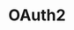 

# OAuth2
<!-- 

「OAuth2 系列：」
https://mp.weixin.qq.com/s/EyAMTbKPqNNnEtZACIsMVw

 可能是第二好的 Spring OAuth 2.0 文章，艿艿端午在家写了 3 天~ 
https://mp.weixin.qq.com/s/274jzNl6cCMglByYZNl_Cg
https://mp.weixin.qq.com/s/in_E1pKqQc8wkPXT61g8gQ

 一口气说出 OAuth2.0 的四种授权方式 
https://mp.weixin.qq.com/s?__biz=MzAxNTM4NzAyNg==&mid=2247487003&idx=1&sn=47cd6b064a7fc3b3df8f6f4c3f7669a7&scene=21#wechat_redirect
 没错，用三方 Github 做授权登录就是这么简单！（OAuth2.0实战） 
https://mp.weixin.qq.com/s/KzWE4EtZ6F4_-2fYnVA5QA

oauth2
https://mp.weixin.qq.com/s/u1Rm2_cMcJYQ2sY42yZ3BA
OAuth2 实现单点登录 SSO
https://mp.weixin.qq.com/s/zqDnzdLORpd-I1uzvLi5Fw

OAuth2，想说懂你不容易 
https://mp.weixin.qq.com/s/xJSyPVRq0EwvTi_TBjCI1g

 OAuth 2.0实战(一)-通俗光速入门 
https://mp.weixin.qq.com/s/sf9a6RTgCRAvJKenVW1wrQ
 OAuth 2.0实战(二)-为什么要先获取授权码code? 
https://mp.weixin.qq.com/s/3IGB2hCv92XJm_LnFSB-NQ

 OAuth2.0从入门到出道 
https://mp.weixin.qq.com/s/tictwoQby5NP8psDXf2dfg
 OAuth2 快速入门 
https://mp.weixin.qq.com/s/SmVpn8zpjBi3CbJ-LttNjQs	
 OAuth 2.0授权框架详解 
https://mp.weixin.qq.com/s/6QARYlNQovNaOWRMVDXEeA
 Spring Cloud：Security OAuth2 自定义异常响应 
https://mp.weixin.qq.com/s/mNxlX1TfzgODRAmo4ms0FA

 你管这破玩意叫 OAuth 
https://mp.weixin.qq.com/s/d2Q4oXARBSIm_wlwyAgfAw


 Java实现QQ登录和微博登录
https://mp.weixin.qq.com/s?__biz=MzU3MTgwODkyOQ==&mid=2247484785&idx=1&sn=565b9cfdb9a7516bc2e023a1a98070b7&chksm=fcdbc8bfcbac41a934b694c50f0e06d54189715d69166404653ff28c72021e61d41718a4dc0a&mpshare=1&scene=1&srcid=&sharer_sharetime=1571408345125&sharer_shareid=b256218ead787d58e0b58614a973d00d&key=dee829c9aae7a0c07b3ced59ccb85f329ccbf25bea54afe384169f4f89e6df872eb05e62cf9d935e66208727f1eff4fd9707c565a4de4a2d163a33c7871cacc3b3b5651733b0e7847520ec612d1c306e&ascene=1&uin=MTE1MTYxNzY2MQ%3D%3D&devicetype=Windows+10&version=62070152&lang=zh_CN&pass_ticket=x8l2zA%2Bj3bHvxuk7XMyf8AEtxTkuRNF39Km3scXr%2FsZZeRJRAX9XYczqHgHWdCt3
 Spring Cloud Security：Oauth2实现单点登录
https://mp.weixin.qq.com/s/P-FPucUO23vZ2TGCKZEgaw

Java 实现 QQ 登陆 
https://mp.weixin.qq.com/s?__biz=MzAxNjk4ODE4OQ==&mid=2247486822&idx=2&sn=894b2d717c897bdefaad20ad8e3de661&chksm=9bed2c14ac9aa5021c92e7c81cdbaa0260bb3c9f81d71a161d101750a57269531ab3356984d1&mpshare=1&scene=1&srcid=&sharer_sharetime=1569396825018&sharer_shareid=b256218ead787d58e0b58614a973d00d&key=6f23511bf9e1c01f2382e2815bfd1b6d2ffaa50eee08b140ef48a30183e87e9b4ad0f494b5563d62ea040230cab2e17a8117be60f68bed97469c2f3f97b8ed1aa03eb7fbc14bf2b169f457c06f35885b&ascene=1&uin=MTE1MTYxNzY2MQ%3D%3D&devicetype=Windows+10&version=62060844&lang=zh_CN&pass_ticket=%2BeyejsSYMk60ZUY%2FpK4YBKveSPIi8GUzrQvyveBksIipCvi8KhPkraBA4Eyx2jY%2F
面试官：如何设计第三方账号登陆？ 
https://mp.weixin.qq.com/s/uzYQ2okSkty1iBDNtqYFfA

spring-cloud-starter-oauth2
https://mp.weixin.qq.com/s?__biz=MzAxODcyNjEzNQ==&mid=2247486910&idx=1&sn=1722e78723d23bb55888c38771bfba7e&chksm=9bd0a026aca729308879039f05cd8719e9de4293a1ef37195e68c58192cfc06475a8910d90f6&mpshare=1&scene=1&srcid=#rd
Java 实现 QQ 登陆 
https://mp.weixin.qq.com/s?__biz=Mzg2MjEwMjI1Mg==&mid=2247489118&idx=1&sn=d2715190fb043e997bfb73fce1bf98ce&chksm=ce0da1ddf97a28cbcdfe1fe8fe8855c2468cf48ba4c72deb104ffec980ba83576fe0cf52fbd1&mpshare=1&scene=1&srcid=&sharer_sharetime=1568201626034&sharer_shareid=b256218ead787d58e0b58614a973d00d&key=dee829c9aae7a0c07eaa16ef2af34da118571d1c37f959bce3bfa31afc7e5fc3c8aab803d91094c1ab63fc436f2c78de9ba309c8f6396bfbc2012b15a78fb32a71e4bc5f40795f6e29b36ec6ce008a20&ascene=1&uin=MTE1MTYxNzY2MQ%3D%3D&devicetype=Windows+10&version=62060844&lang=zh_CN&pass_ticket=itx1gApiSjQ3hWB5NxczIuCswqlR4CHjqy8rNSbMiIlPrLAnYQ1%2BCdb6ALXoRgGH

Spring Boot 整合 OAuth2
https://mp.weixin.qq.com/s?__biz=MzI1NDY0MTkzNQ==&mid=2247486477&idx=1&sn=2c02a731da39871ad1e2af1f441f3a63&chksm=e9c35e6ddeb4d77b948b6f861bb76584b1a5dbe858ffe590208391fdc4879d974d760c8478f7&mpshare=1&scene=1&srcid=&sharer_sharetime=1568812543408&sharer_shareid=b256218ead787d58e0b58614a973d00d&key=2a4ff15fdd8463468611084a9566f395518a58e4160e563b275fe5b33a8880c1e1c355550db9d3550b4db0a1d8840be77b692658283375be43579e1fcffd3ad789e7b19b6306c666aa73263331340424&ascene=1&uin=MTE1MTYxNzY2MQ%3D%3D&devicetype=Windows+10&version=62060844&lang=zh_CN&pass_ticket=3AAmJs%2BnI5ClaDwvw%2B%2F8LQ1W53NAk6PCUZGPCEr0ALpkT67OgBU1U8g3tK9VWYYJ

深入 OAuth2.0 和 JWT
https://juejin.im/post/5dc233dcf265da4d1a4c9b17

基于Spring Security OAuth2.0实现单点登录SSO【完整源码】 
https://mp.weixin.qq.com/s?__biz=MzAxNDMwMTMwMw==&mid=2247493260&idx=3&sn=8f65fb925956473d087df977da763196&chksm=9b97c794ace04e8216d56a771fa3610a18d4ff1139b6ae29f7d4c0deeaa2f9e276dee65dde3f&mpshare=1&scene=1&srcid=&sharer_sharetime=1575734694296&sharer_shareid=b256218ead787d58e0b58614a973d00d&key=042612103d5cffa3f73aea7fc60ad275394dcad6e04113bc7cbd4abf1b2bb3a837c86c29f78cd4a23be62fac5f7b0f68f09c131b414d414b3bddd262226601f069111db6fb7ca80536fa8ec66a00a3a7&ascene=1&uin=MTE1MTYxNzY2MQ%3D%3D&devicetype=Windows+10&version=62070158&lang=zh_CN&exportkey=AY7O1fOKE4inJEHn67dTePE%3D&pass_ticket=pSRMsh2CO05UhThCNRCYRqL7%2FNXMNOif7a57BSiPox7cp0%2Fe%2BOGWof%2BAFBhof3Iw
oauth2.0的授权流程详解
https://mp.weixin.qq.com/s?__biz=MzIyMDI5MzA3NQ==&mid=2247485583&idx=2&sn=9bc3796d7af21be425e2e16c75c92284&chksm=97cf7a33a0b8f3256cf43fe81e1c879195006add72d7d1fcee421d85a6dfcc5537c889dce32b&mpshare=1&scene=1&srcid=&sharer_sharetime=1576496020309&sharer_shareid=b256218ead787d58e0b58614a973d00d&key=230ae5fe1ae034b7f45c310f3cf10e83c8fa853ca296178ef19c791e55b10d969a5911f2f9704345a735d91c8d474415ff61505308f0e731fc423535881d8d6038ff7e5062205aada161870522a3b3e0&ascene=1&uin=MTE1MTYxNzY2MQ%3D%3D&devicetype=Windows+10&version=62070158&lang=zh_CN&exportkey=AfzAO37pMGJLEv9sT3xJERM%3D&pass_ticket=b5uqD%2FE5bB1IGG5wmMv%2BmoEQWF%2FEMUhdzguMW3W6t%2BM2cujIEGhOhMPicfA9hP3X
简单认识 OAuth2.0 协议 
https://mp.weixin.qq.com/s?__biz=MzUzMzQ2MDIyMA==&mid=2247484526&idx=1&sn=48a7d5fbdb3f23e155466418732ba2bb&chksm=faa2e1fdcdd568eb8ed3dbc048616a92bf33a87ee6b5e0d66ebbd756b4f04ea487528ff17b6e&mpshare=1&scene=1&srcid=&sharer_sharetime=1578397317726&sharer_shareid=b256218ead787d58e0b58614a973d00d&key=699c3707751a70d2aed6c18dd9a7f259c084349921d4330868565b3f0278707499bda7d88d7cbc408827341e2ea2fc874b7081251e087510298e4c8a12d63be5e28db1bc172835e5031fd19e5c37db80&ascene=1&uin=MTE1MTYxNzY2MQ%3D%3D&devicetype=Windows+10&version=62070158&lang=zh_CN&exportkey=AQYtS1lCoV%2FHPaSx2kz%2FyRE%3D&pass_ticket=OIjgA%2FiNxa3eIw%2BC%2BVU7ztSfrbWXCdo5JCK9ht%2Bhrr%2FF6E47CHjJmutY9lPvb3Pb

-->

